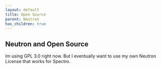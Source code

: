 ```yaml
---
layout: default
title: Open Source
parent: Neutron
has_children: true
---
```


## Neutron and Open Source

Im using GPL 3.0 right now. But I eventually want to use my own Neutron License that works for Spectro.
